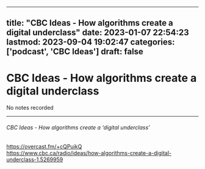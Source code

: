 
---
title: "CBC Ideas - How algorithms create a digital underclass"
date: 2023-01-07 22:54:23
lastmod: 2023-09-04 19:02:47
categories: ['podcast', 'CBC Ideas']
draft: false
---


# CBC Ideas - How algorithms create a digital underclass

No notes recorded

- - -
###### CBC Ideas - How algorithms create a ‘digital underclass’

https://overcast.fm/+cQPuikQ  
https://www.cbc.ca/radio/ideas/how-algorithms-create-a-digital-underclass-1.5269959

<!-- #public #podcast #CBC Ideas# -->

<!-- {BearID:0EE0FEF8-71F4-467F-AA42-E4280E9ABC5A-28016-00002D97C8CC2B59} -->
